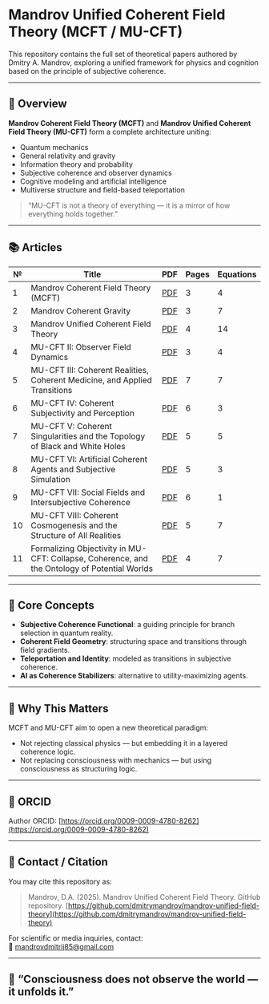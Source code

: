 # Mandrov Unified Coherent Field Theory (MCFT / MU-CFT)

This repository contains the full set of theoretical papers authored by Dmitry A. Mandrov, exploring a unified framework for physics and cognition based on the principle of subjective coherence.

---

## 🧠 Overview

**Mandrov Coherent Field Theory (MCFT)** and **Mandrov Unified Coherent Field Theory (MU-CFT)** form a complete architecture uniting:

- Quantum mechanics
- General relativity and gravity
- Information theory and probability
- Subjective coherence and observer dynamics
- Cognitive modeling and artificial intelligence
- Multiverse structure and field-based teleportation

> “MU-CFT is not a theory of everything — it is a mirror of how everything holds together.”

---

## 📚 Articles

| № | Title | PDF | Pages | Equations |
|--|-------|-----|--------|-----------|
| 1 | Mandrov Coherent Field Theory (MCFT) | [PDF](https://github.com/dmitrymandrov/mandrov-unified-field-theory/raw/main/Mandrov%20Coherent%20Field%20Theory%20(MCFT).pdf) | 3 | 4 |
| 2 | Mandrov Coherent Gravity | [PDF](https://github.com/dmitrymandrov/mandrov-unified-field-theory/raw/main/Mandrov%20Coherent%20Gravity.pdf) | 3 | 7 |
| 3 | Mandrov Unified Coherent Field Theory | [PDF](https://github.com/dmitrymandrov/mandrov-unified-field-theory/raw/main/Mandrov%20Unified%20Coherent%20Field%20Theory.pdf) | 4 | 14 |
| 4 | MU-CFT II: Observer Field Dynamics | [PDF](https://github.com/dmitrymandrov/mandrov-unified-field-theory/raw/main/MU-CFT%20II.pdf) | 3 | 4 |
| 5 | MU-CFT III: Coherent Realities, Coherent Medicine, and Applied Transitions | [PDF](https://github.com/dmitrymandrov/mandrov-unified-field-theory/raw/main/MU-CFT%20III.pdf) | 7 | 7 |
| 6 | MU-CFT IV: Coherent Subjectivity and Perception | [PDF](https://github.com/dmitrymandrov/mandrov-unified-field-theory/raw/main/MU-CFT%20IV.pdf) | 6 | 3 |
| 7 | MU-CFT V: Coherent Singularities and the Topology of Black and White Holes | [PDF](https://github.com/dmitrymandrov/mandrov-unified-field-theory/raw/main/MU-CFT%20V.pdf) | 5 | 5 |
| 8 | MU-CFT VI: Artificial Coherent Agents and Subjective Simulation | [PDF](https://github.com/dmitrymandrov/mandrov-unified-field-theory/raw/main/MU-CFT%20VI.pdf) | 5 | 3 |
| 9 | MU-CFT VII: Social Fields and Intersubjective Coherence | [PDF](https://github.com/dmitrymandrov/mandrov-unified-field-theory/raw/main/MU-CFT%20VII.pdf) | 6 | 1 |
| 10 | MU-CFT VIII: Coherent Cosmogenesis and the Structure of All Realities | [PDF](https://github.com/dmitrymandrov/mandrov-unified-field-theory/raw/main/MU-CFT%20VIII.pdf) | 5 | 7 |
| 11 | Formalizing Objectivity in MU-CFT: Collapse, Coherence, and the Ontology of Potential Worlds | [PDF](https://github.com/dmitrymandrov/mandrov-unified-field-theory/raw/main/Formalizing%20Objectivity.pdf) | 4 | 7 |

---

## 🔬 Core Concepts

- **Subjective Coherence Functional**: a guiding principle for branch selection in quantum reality.
- **Coherent Field Geometry**: structuring space and transitions through field gradients.
- **Teleportation and Identity**: modeled as transitions in subjective coherence.
- **AI as Coherence Stabilizers**: alternative to utility-maximizing agents.

---

## 🧭 Why This Matters

MCFT and MU-CFT aim to open a new theoretical paradigm:
- Not rejecting classical physics — but embedding it in a layered coherence logic.
- Not replacing consciousness with mechanics — but using consciousness as structuring logic.

---

## 🔗 ORCID

Author ORCID: [https://orcid.org/0009-0009-4780-8262](https://orcid.org/0009-0009-4780-8262)  

---

## 📩 Contact / Citation

You may cite this repository as:

> Mandrov, D.A. (2025). Mandrov Unified Coherent Field Theory. GitHub repository. [https://github.com/dmitrymandrov/mandrov-unified-field-theory](https://github.com/dmitrymandrov/mandrov-unified-field-theory)

For scientific or media inquiries, contact:  
📧 mandrovdmitrij85@gmail.com

---

## 🧠 “Consciousness does not observe the world — it unfolds it.”

